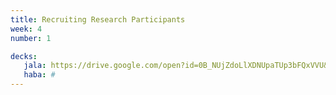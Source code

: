 ```yaml
---
title: Recruiting Research Participants
week: 4
number: 1

decks:
   jala: https://drive.google.com/open?id=0B_NUjZdoLlXDNUpaTUp3bFQxVVU&authuser=0
   haba: #
---
```

